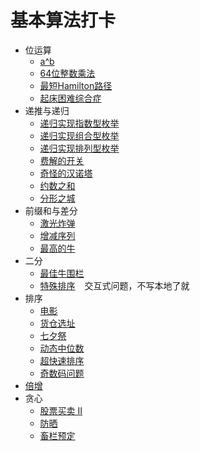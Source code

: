 # 基本算法打卡

- 位运算
    - [a^b](a%5Eb.py)
    - [64位整数乘法](64BitIntegerMultiplication.py)
    - [最短Hamilton路径](ShortestHamiltonPath.py)
  - [起床困难综合症](DTOS.py)
- 递推与递归
    - [递归实现指数型枚举](ExponentialEnumeration.py)
    - [递归实现组合型枚举](CombinationEnumeration.py)
  - [递归实现排列型枚举](ArrangedEnumeration.py)
  - [费解的开关](ConfusingSwitch.py)
  - [奇怪的汉诺塔](WeirdHanoiTower.py)
  - [约数之和](DivisorsSum.py)
  - [分形之城](FractalsCity.py)
- 前缀和与差分
    - [激光炸弹](LaserBomb.py)
    - [增减序列](IncDec.py)
  - [最高的牛](TallestCow.py)
- 二分
    - [最佳牛围栏](BestCattleFence.py)
    - [特殊排序](https://www.acwing.com/problem/content/115/) &#x2002; 交互式问题，不写本地了就
- 排序
    - [电影](Movie.py)
    - [货仓选址](WarehouseLocationSelection.py)
    - [七夕祭](TanabataFestival.py)
  - [动态中位数](DynamicMedian.py)
  - [超快速排序](SuperQuickSort.py)
  - [奇数码问题](OddNumbers.py)
- [倍增](Multiply.py)
- 贪心
    - [股票买卖 II](StockjobbingII.py)
  - [防晒](SunProtection.py)
  - [畜栏预定](CorralReservation.py)